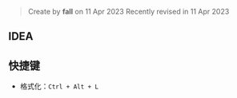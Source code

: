 > Create by **fall** on 11 Apr 2023
> Recently revised in 11 Apr 2023

## IDEA

## 快捷键

- 格式化：`Ctrl + Alt + L`

